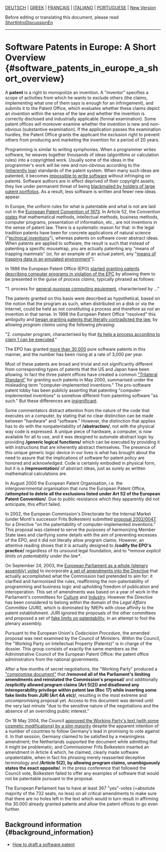 [ DEUTSCH](ShortIntroDe "wikilink") \|
[GREEK](http://epatents.hellug.gr/pages/short_introduction "wikilink")
\| [ FRANÇAIS](ShortIntroFr "wikilink") \| [
ITALIANO](ShortIntroIT "wikilink") \| [
PORTUGUESE](ShortIntroPT "wikilink") \| [ New
Version](ShortIntroAltEn "wikilink")

Before editing or translating this document, please read
[ShortIntroDiscussionEn](ShortIntroDiscussionEn "wikilink")

------------------------------------------------------------------------

# Software Patents in Europe: A Short Overview {#software_patents_in_europe_a_short_overview}

A **patent** is a right to monopolize an invention. A \"inventor\"
specifies a scope of activities from which he wants to exclude others
(the claims, implementing what one of them says is enough for an
infringement), and submits it to the Patent Office, which evaluates
whether these claims depict an *invention* within the sense of the law
and whether the invention is correctly disclosed and industrially
applicable (formal examination). Some patent offices will moreover
examine whether the invention is new and non-obvious (substantive
examination). If the application passes the examination hurdles, the
Patent Office grants the applicant the exclusion right to prevent others
from producing and marketing the invention for a period of 20 years.

Programming is similar to writing symphonies. When a programmer writes
software, he weaves together thousands of ideas (algorithms or
calculation rules) into a copyrighted work. Usually some of the ideas in
the programmer\'s work will be new and non-obvious according to the
([inherently low](http://swpat.ffii.org/analysis/trivial/ "wikilink"))
standards of the patent system. When many such ideas are patented, it
becomes [impossible to write
software](http://webshop.ffii.org/ "wikilink") without infringing on
patents. Software authors are in effect deprived of their copyright
assets; they live under permanent threat of being [blackmailed by
holders of large patent
portfolios](http://www.forbes.com/asap/2002/0624/044.html "wikilink").
As a result, less software is written and fewer new ideas appear.

In Europe, the uniform rules for what is patentable and what is not are
laid out in the [European Patent Convention of
1973](http://www.european-patent-office.org/legal/epc/ "wikilink"). In
Article 52, the Convention
[states](http://swpat.ffii.org/analysis/epc52/ "wikilink") that
mathematical methods, intellectual methods, business methods, computer
programs, presentation of information, etc., are not inventions in the
sense of patent law. There is a systematic reason for that: in the legal
tradition patents have been for concrete applications of natural science
(\"[technical
inventions](http://swpat.ffii.org/analysis/invention/ "wikilink")\"),
whereas patents on software cover abstract ideas. When patents are
applied to software, the result is such that instead of patenting a
specific mousetrap, you are actually patenting any \"means of trapping
mammals\" (or, for an example of an actual patent, any \"[means of
trapping data in an emulated
environment](http://swpat.ffii.org/patents/samples/ep769170/index.en.html "wikilink")\").

In 1986 the European Patent Office (EPO) [started granting patents
describing computer programs in violation of the
EPC](http://swpat.ffii.org/papers/epo-t840208/index.en.html "wikilink")
by allowing them to be presented in the guise of *process claims*,
typically phrased as follows:

\"1. process for [general-purpose computing
equipment](using "wikilink"), characterised by \...\"

The patents granted on this basis were described as hypothetical, based
on the notion that the program as such, when distributed on a disk or
via the Internet, could be held as not constituting a process and
therefore as not an invention in that sense. In 1998 the European Patent
Office \"resolved\" this ambiguity and [began granting patents that
literally contradicted the
law](http://swpat.ffii.org/papers/epo-t971173/ "wikilink"), by allowing
*program claims* using the following phrasing:

\"2. computer program, characterised by that [its help a process
according to claim 1 can be executed](with "wikilink").\"

The EPO has granted [more than
30,000](http://swpat.ffii.org/patents/stats/index.en.html "wikilink")
pure software patents in this manner, and the number has been rising at
a rate of 3,000 per year.

Most of these patents are broad and trivial and not significantly
different from corresponding types of patents that the US and Japan have
been allowing. In fact the three patent offices have created a common
[\"Trilateral
Standard\"](http://swpat.ffii.org/players/useujp/ "wikilink") for
granting such patents in May 2000, summarised under the misleading term
\"computer-implemented inventions.\" The pro-software patent lobby has
been publicly asserting that patenting \"computer-implemented
inventions\" is somehow different from patenting software \"as such.\"
But these differences are
[insignificant](http://swpat.ffii.org/papers/eubsa-swpat0202/tech/ "wikilink").

Some commentators distract attention from the nature of the code that
executes on a computer, by stating that no clear distinction can be made
between \"hardware\" and \"software.\" However, the distinction that
applies has to do with the nonpatentability of **/abstraction/**, not
with the physical way code is expressed. A unique piece of hardware, a
computer, is now available for all to use, and it was designed to
automate abstract logic by providing **/generic logical functions/**
which can be executed by providing it with instructions that are
inherently abstract themselves. The presence of this unique generic
logic device in our lives is what has brought about the need to assure
that the implications of software for patent policy are honored and
acknowledged. Code is certainly embodied in physical form, but it is a
**/representation/** of abstract ideas, just as surely as written
mathematical calculations are.

In August 2000 the European Patent Organisation, i.e. the
intergovernmental organisation that runs the European Patent Office,
**/attempted to delete all the exclusions listed under Art 52 of the
European Patent Convention/**. Due to public resistance which they
apparently did not anticipate, this effort failed.

In 2002, the European Commission\'s Directorate for the Internal Market
(under Monti\'s successor Frits Bolkestein) submitted [proposal
2002/0047](http://swpat.ffii.org/papers/eubsa-swpat0202/ "wikilink"),
for a Directive \"on the patentability of computer-implemented
inventions.\" This proposal was claimed to serve the purposes of
harmonizing Member State laws and clarifying some details with the aim
of preventing excesses of the EPO, and it did not literally allow
program claims. However, an attentive reading shows that it is actually
designed to **/codify the EPO\'s practice/** regardless of its unsound
legal foundation, and to *\*remove explicit limits on patentability
under the law\**.

On September 24, 2003, the [European Parliament as a whole (plenary
assembly)
voted](http://swpat.ffii.org/news/03/plen0924/index.en.html "wikilink")
to incorporate [a set of amendments into the
Directive](http://swpat.ffii.org/papers/europarl0309/index.en.html "wikilink")
that actually accomplished what the Commission had pretended to aim for:
it clarified and harmonised the rules, reaffirming the non-patentability
of programming and business logic and upholding freedom of publication
and interoperation. This set of amendments was based on a year of work
in the Parliament\'s committees for
[Culture](http://swpat.ffii.org/papers/eubsa-swpat0202/cult0212/ "wikilink")
and
[Industry](http://swpat.ffii.org/papers/eubsa-swpat0202/itre0212/ "wikilink").
However the Directive has been considered to belong within the domain of
the *Legal Affairs Committee* (JURI), which is dominated by !MEPs with
close affinity to the patent establishment. JURI ignored the proposals
of the other committees and proposed a set of [fake limits on
patentability](http://swpat.ffii.org/news/03/juri0617/ "wikilink"), in
an attempt to fool the plenary assembly.

Pursuant to the European Union\'s *Codecision Procedure*, the amended
proposal was next examined by the Council of Ministers. Within the
Council, the \"Working Party on Intellectual Property (Patents)\" is in
charge of the dossier. This group consists of exactly the same members
as the Administrative Council of the European Patent Office: the patent
office administrators from the national governments.

After a few months of secret negotiations, the \"Working Party\"
produced a [\"compromise
document\"](http://swpat.ffii.org/papers/europarl0309/cons0401/index.en.html "wikilink")
that **/removed all of the Parliament\'s limiting amendments and
reinstated the Commission\'s proposal/** and additionally **/explicitly
allowed program claims (Art 5(2)) and disallowed any interoperability
privilege within patent law (Rec 17) while inserting some fake limits
from JURI (Art 4A etc)/**, resulting in the most extreme and
uncompromising proposal yet. Access to this document was denied until
the very last minute \"due to the sensitive nature of the negotiations
and the absence of an overriding public interest.\"

On 18 May 2004, the Council [approved the Working Party\'s text (with
some cosmetic modifications) by a slim
majority](http://kwiki.ffii.org/?Cons040518En "wikilink") despite the
apparent intention of a number of countries to follow Germany\'s lead in
promising to vote against it. In that session, Germany claimed to be
satisfied by a meaningless amendment; the Netherlands supported the
document while admitting that it might be problematic; and Commissioner
Frits Bolkestein inserted an amendment in Article 4 which, he claimed,
clearly made software unpatentable, when in fact his phrasing merely
reasserted deceptive terminology and **/Article 5(2), by allowing
program claims, unambiguously states the exact opposite/**. In the press
conference that followed the Council vote, Bolkestein failed to offer
any examples of software that would not be patentable pursuant to the
proposal.

The European Parliament has to have at least 367 \"yes\"-votes
(=absolute majority of the 732 seats, no less) on all critical
amendments to make sure that there are no holes left in the text which
would in turn result in affirming the 30.000 already granted patents and
allow the patent offices to go even further.

## Background information {#background_information}

-   [How to draft a software
    patent](http://digital-law-online.info/lpdi1.0/treatise68.html "wikilink")

